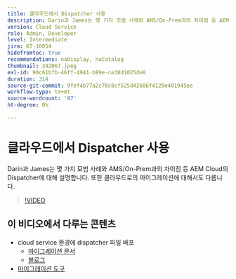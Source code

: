 ```yaml
---
title: 클라우드에서 Dispatcher 사용
description: Darin과 James는 몇 가지 모범 사례와 AMS/On-Prem과의 차이점 등 AEM Cloud의 Dispatcher에 대해 설명합니다. 또한 클라우드로의 마이그레이션에 대해서도 다룹니다.
version: Cloud Service
role: Admin, Developer
level: Intermediate
jira: KT-10054
hidefromtoc: true
recommendations: noDisplay, noCatalog
thumbnail: 342067.jpeg
exl-id: 90c61bfb-46ff-4941-b89e-ce38d1025de8
duration: 314
source-git-commit: 9fef4b77a2c70c8cf525d42686f4120e481945ee
workflow-type: tm+mt
source-wordcount: '87'
ht-degree: 0%

---
```



# 클라우드에서 Dispatcher 사용

Darin과 James는 몇 가지 모범 사례와 AMS/On-Prem과의 차이점 등 AEM Cloud의 Dispatcher에 대해 설명합니다. 또한 클라우드로의 마이그레이션에 대해서도 다룹니다.

>[!VIDEO](https://video.tv.adobe.com/v/342067?quality=12&learn=on)

## 이 비디오에서 다루는 콘텐츠

+ cloud service 환경에 dispatcher 파일 배포
   + [마이그레이션 문서](https://experienceleague.adobe.com/docs/experience-manager-cloud-manager/using/getting-started/dispatcher-configurations.html)
   + [블로그](https://medium.com/adobetech/migrating-a-dispatcher-configuration-from-managed-services-to-aem-as-a-cloud-service-fa8a80d242ee)
+ [마이그레이션 도구](https://github.com/adobe/aio-cli-plugin-aem-cloud-service-migration)
